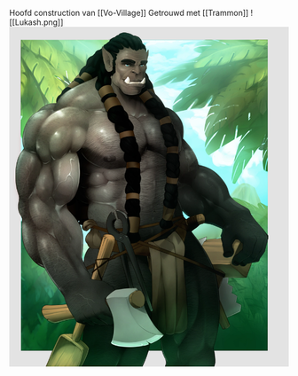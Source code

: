 Hoofd construction van [[Vo-Village]]
Getrouwd met [[Trammon]]
![[Lukash.png]]
<img src="/assets/Lukash.png"/>